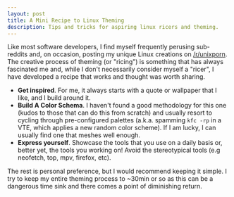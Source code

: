 ```yaml
---
layout: post
title: A Mini Recipe to Linux Theming
description: Tips and tricks for aspiring linux ricers and theming.
---
```


Like most software developers, I find myself frequently perusing sub-reddits 
and, on occasion, posting my unique Linux creations on
[/r/unixporn](https://reddit.com/r/unixporn). The creative process of theming
(or "ricing") is something that has always fascinated me and, while I don't 
necessarily consider myself a "ricer", I have developed a recipe that works and
thought was worth sharing. 

*   **Get inspired**. For me, it always starts with a quote or wallpaper that I    
    like, and I build around it. 
*   **Build A Color Schema**. I haven't found a good methodology for this one 
    (kudos to those that can do this from scratch) and usually resort to cycling
    through pre-configured palettes (a.k.a. spamming `kfc -rp` in a VTE, which 
    applies a new random color scheme). If I am lucky, I can usually find one
    that meshes well enough.  
*   **Express yourself**. Showcase the tools that you use on a daily basis or,
    better yet, the tools you working on! Avoid the stereotypical tools (e.g 
    neofetch, top, mpv, firefox, etc).

The rest is personal preference, but I would recommend keeping it simple.  I try
to keep my entire theming process to ~30min or so as this can be a dangerous
time sink and there comes a point of diminishing return.